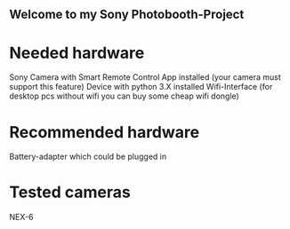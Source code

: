 ## Welcome to my Sony Photobooth-Project

# Needed hardware
Sony Camera with Smart Remote Control App installed (your camera must support this feature)
Device with python 3.X installed
Wifi-Interface (for desktop pcs without wifi you can buy some cheap wifi dongle)

# Recommended hardware
Battery-adapter which could be plugged in

# Tested cameras
NEX-6